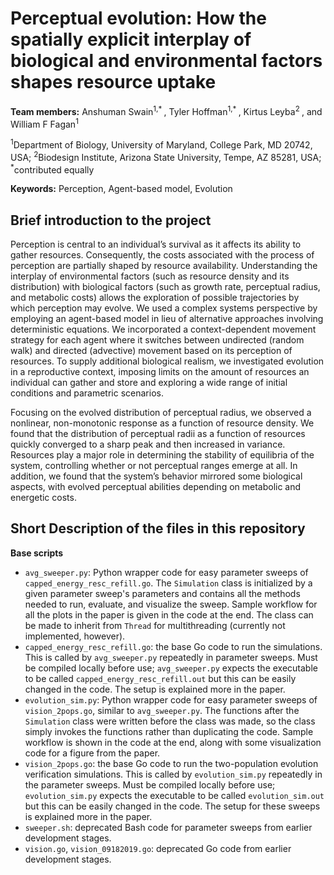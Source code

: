 # Perceptual evolution: How the spatially explicit interplay of biological and environmental factors shapes resource uptake #
**Team members:** Anshuman Swain<sup>1,* </sup>, Tyler Hoffman<sup>1,* </sup>, Kirtus Leyba<sup>2 </sup>, and William F Fagan<sup>1</sup>

<sup>1</sup>Department of Biology, University of Maryland, College Park, MD 20742, USA;
<sup>2</sup>Biodesign Institute, Arizona State University, Tempe, AZ 85281, USA;
<sup>*</sup>contributed equally


**Keywords:** Perception, Agent-based model, Evolution



## Brief introduction to the project ##
Perception is central to an individual’s survival as it affects its ability to gather resources. Consequently, the costs associated with the process of perception are partially shaped by resource availability. Understanding the interplay of environmental factors (such as resource density and its distribution) with biological factors (such as growth rate, perceptual radius, and metabolic costs) allows the exploration of possible trajectories by which perception may evolve. We used a complex systems perspective by employing an agent-based model in lieu of alternative approaches involving deterministic equations. We incorporated a context-dependent movement strategy for each agent where it switches between undirected (random walk) and directed (advective) movement based on its perception of resources. To supply additional biological realism, we investigated evolution in a reproductive context, imposing limits on the amount of resources an individual can gather and store and exploring a wide range of initial conditions and parametric scenarios.

Focusing on the evolved distribution of perceptual radius, we observed a nonlinear, non-monotonic response as a function of resource density. We found that the distribution of perceptual radii as a function of resources quickly converged to a sharp peak and then increased in variance. Resources play a major role in determining the stability of equilibria of the system, controlling whether or not perceptual ranges emerge at all. In addition, we found that the system’s behavior mirrored some biological aspects, with evolved perceptual abilities depending on metabolic and energetic costs.


## Short Description of the files in this repository ##

**Base scripts** 
- `avg_sweeper.py`: Python wrapper code for easy parameter sweeps of `capped_energy_resc_refill.go`. The `Simulation` class is initialized by a given parameter sweep's parameters and contains all the methods needed to run, evaluate, and visualize the sweep. Sample workflow for all the plots in the paper is given in the code at the end. The class can be made to inherit from `Thread` for multithreading (currently not implemented, however). 
- `capped_energy_resc_refill.go`: the base Go code to run the simulations. This is called by `avg_sweeper.py` repeatedly in parameter sweeps. Must be compiled locally before use; `avg_sweeper.py` expects the executable to be called `capped_energy_resc_refill.out` but this can be easily changed in the code. The setup is explained more in the paper.
- `evolution_sim.py`: Python wrapper code for easy parameter sweeps of `vision_2pops.go`, similar to `avg_sweeper.py`. The functions after the `Simulation` class were written before the class was made, so the class simply invokes the functions rather than duplicating the code. Sample workflow is shown in the code at the end, along with some visualization code for a figure from the paper.
- `vision_2pops.go`: the base Go code to run the two-population evolution verification simulations. This is called by `evolution_sim.py` repeatedly in the parameter sweeps. Must be compiled locally before use; `evolution_sim.py` expects the executable to be called `evolution_sim.out` but this can be easily changed in the code. The setup for these sweeps is explained more in the paper.
- `sweeper.sh`: deprecated Bash code for parameter sweeps from earlier development stages.
- `vision.go`, `vision_09182019.go`: deprecated Go code from earlier development stages.
